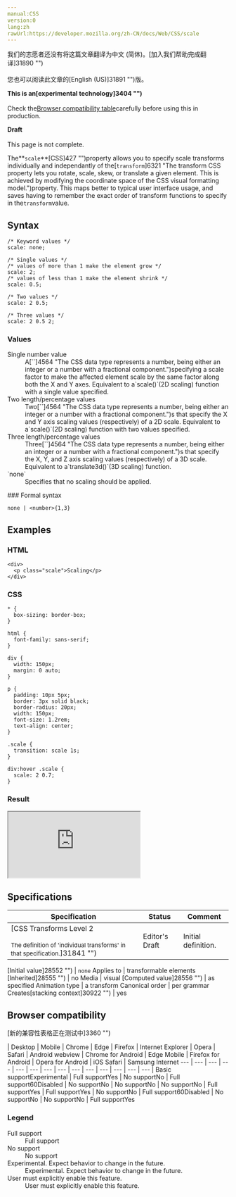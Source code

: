 ```yaml
---
manual:CSS
version:0
lang:zh
rawUrl:https://developer.mozilla.org/zh-CN/docs/Web/CSS/scale
---
```




<bdi>我们的志愿者还没有将这篇文章翻译为<bdi>中文 (简体)</bdi>。[加入我们帮助完成翻译]31890 "")<br></br>您也可以阅读此文章的[English (US)]31891 "")版。</bdi>






**This is an[experimental technology]3404 "")**<br></br>Check the[Browser compatibility table](%28168#Browser_compatibility "")carefully before using this in production.




**Draft**<br></br>This page is not complete.





The**`scale`**[CSS]427 "")property allows you to specify scale transforms individually and independantly of the[`transform`]6321 "The transform CSS property lets you rotate, scale, skew, or translate a given element. This is achieved by modifying the coordinate space of the CSS visual formatting model.")property. This maps better to typical user interface usage, and saves having to remember the exact order of transform functions to specify in the`transform`value.


## Syntax<a name="Syntax"></a>

```
/* Keyword values */
scale: none;

/* Single values */
/* values of more than 1 make the element grow */
scale: 2;
/* values of less than 1 make the element shrink */
scale: 0.5;

/* Two values */
scale: 2 0.5;

/* Three values */
scale: 2 0.5 2;
```





### Values<a name="Values"></a>
<dl><dt id=''>Single number value</dt><dd>A[`<number>`]4564 "The <number> CSS data type represents a number, being either an integer or a number with a fractional component.")specifying a scale factor to make the affected element scale by the same factor along both the X and Y axes. Equivalent to a`scale()`(2D scaling) function with a single value specified.</dd><dt id=''>Two length/percentage values</dt><dd>Two[`<number>`]4564 "The <number> CSS data type represents a number, being either an integer or a number with a fractional component.")s that specify the X and Y axis scaling values (respectively) of a 2D scale. Equivalent to a`scale()`(2D scaling) function with two values specified.</dd><dt id=''>Three length/percentage values</dt><dd>Three[`<number>`]4564 "The <number> CSS data type represents a number, being either an integer or a number with a fractional component.")s that specify the X, Y, and Z axis scaling values (respectively) of a 3D scale. Equivalent to a`translate3d()`(3D scaling) function.</dd><dt id='none'>`none`</dt><dd>Specifies that no scaling should be applied.</dd></dl>
### Formal syntax<a name="Formal_syntax"></a>

```
none | <number>{1,3}
```

## Examples<a name="Examples"></a>

### HTML<a name="HTML"></a>

```
<div>
  <p class="scale">Scaling</p>
</div>
```

### CSS<a name="CSS"></a>

```
* {
  box-sizing: border-box;
}

html {
  font-family: sans-serif;
}

div {
  width: 150px;
  margin: 0 auto;
}

p {
  padding: 10px 5px;
  border: 3px solid black;
  border-radius: 20px;
  width: 150px;
  font-size: 1.2rem;
  text-align: center;
}

.scale {
  transition: scale 1s;
}

div:hover .scale {
  scale: 2 0.7;
}
```

### Result<a name="Result"></a>


<iframe src='https://mdn.mozillademos.org/en-US/docs/Web/CSS/scale$samples/Examples?revision=1378138' width='null' height='null'></iframe>



## Specifications<a name="Specifications"></a>

Specification | Status | Comment 
 ---  |  ---  |  ---  | 
[CSS Transforms Level 2<br></br><small>The definition of &#39;individual transforms&#39; in that specification.</small>]31841 "") | Editor&#39;s Draft | Initial definition. 


[Initial value]28552 "") | `none` 
Applies to | transformable elements 
[Inherited]28555 "") | no 
Media | visual 
[Computed value]28556 "") | as specified 
Animation type | a transform 
Canonical order | per grammar 
Creates[stacking context]30922 "") | yes 


## Browser compatibility<a name="Browser_compatibility"></a>
[新的兼容性表格正在测试中<i></i>]3360 "")

 | <abbr>Desktop<i></i></abbr> | <abbr>Mobile<i></i></abbr> 
 | <abbr>Chrome<i></i></abbr> | <abbr>Edge<i></i></abbr> | <abbr>Firefox<i></i></abbr> | <abbr>Internet Explorer<i></i></abbr> | <abbr>Opera<i></i></abbr> | <abbr>Safari<i></i></abbr> | <abbr>Android webview<i></i></abbr> | <abbr>Chrome for Android<i></i></abbr> | <abbr>Edge Mobile<i></i></abbr> | <abbr>Firefox for Android<i></i></abbr> | <abbr>Opera for Android<i></i></abbr> | <abbr>iOS Safari<i></i></abbr> | <abbr>Samsung Internet<i></i></abbr> 
 ---  |  ---  |  ---  |  ---  |  ---  |  ---  |  ---  |  ---  |  ---  |  ---  |  ---  |  ---  |  ---  |  ---  | 
Basic support<abbr>Experimental<i></i></abbr> | <abbr>Full support</abbr>Yes | <abbr>No support</abbr>No | <abbr>Full support</abbr>60<abbr>Disabled<i></i></abbr> | <abbr>No support</abbr>No | <abbr>No support</abbr>No | <abbr>No support</abbr>No | <abbr>Full support</abbr>Yes | <abbr>Full support</abbr>Yes | <abbr>No support</abbr>No | <abbr>Full support</abbr>60<abbr>Disabled<i></i></abbr> | <abbr>No support</abbr>No | <abbr>No support</abbr>No | <abbr>Full support</abbr>Yes 


### Legend<a name="Legend"></a>
<dl><dt id=''><abbr>Full support</abbr></dt><dd>Full support</dd><dt id=''><abbr>No support</abbr></dt><dd>No support</dd><dt id=''><abbr>Experimental. Expect behavior to change in the future.<i></i></abbr></dt><dd>Experimental. Expect behavior to change in the future.</dd><dt id=''><abbr>User must explicitly enable this feature.<i></i></abbr></dt><dd>User must explicitly enable this feature.</dd></dl>



